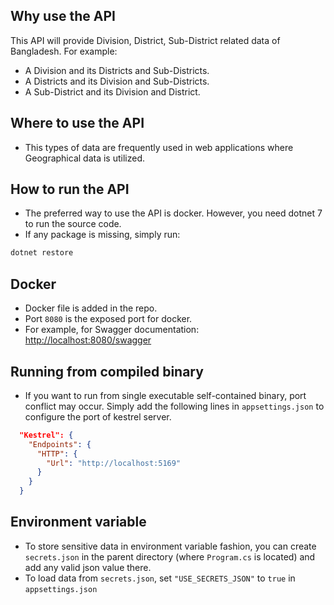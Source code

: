 ## Why use the API

This API will provide Division, District, Sub-District related data of Bangladesh. For example:

- A Division and its Districts and Sub-Districts.
- A Districts and its Division and Sub-Districts.
- A Sub-District and its Division and District.

## Where to use the API

- This types of data are frequently used in web applications where Geographical data is utilized.

## How to run the API

- The preferred way to use the API is docker. However, you need dotnet 7 to run the source code.
- If any package is missing, simply run:

```bash
dotnet restore
```

## Docker

- Docker file is added in the repo.
- Port `8080` is the exposed port for docker.
- For example, for Swagger documentation: [http://localhost:8080/swagger](http://localhost:8080/swagger)

## Running from compiled binary

- If you want to run from single executable self-contained binary, port conflict may occur. Simply add the following lines in `appsettings.json` to configure the port of kestrel server.

```json
  "Kestrel": {
    "Endpoints": {
      "HTTP": {
        "Url": "http://localhost:5169"
      }
    }
  }
```

## Environment variable

- To store sensitive data in environment variable fashion, you can create `secrets.json` in the parent directory (where `Program.cs` is located) and add any valid json value there. 
- To load data from `secrets.json`, set `"USE_SECRETS_JSON"` to `true` in `appsettings.json`
